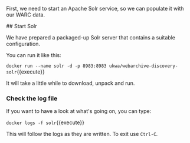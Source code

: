 First, we need to start an Apache Solr service, so we can populate it with our WARC data.

## Start Solr

We have prepared a packaged-up Solr server that contains a suitable configuration.

You can run it like this:

`docker run --name solr -d -p 8983:8983 ukwa/webarchive-discovery-solr`{{execute}}

It will take a little while to download, unpack and run. 

### Check the log file

If you want to have a look at what's going on, you can type:

`docker logs -f solr`{{execute}}

This will follow the logs as they are written. To exit use `Ctrl-C`.

